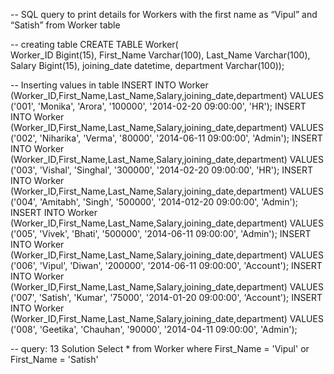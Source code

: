  -- SQL query to print details for Workers with the first name as “Vipul” and “Satish” from Worker table

-- creating table
CREATE TABLE Worker(  
Worker_ID Bigint(15),
First_Name Varchar(100),
Last_Name Varchar(100),
Salary Bigint(15),
joining_date datetime,
department Varchar(100));

-- Inserting values in table
INSERT INTO Worker (Worker_ID,First_Name,Last_Name,Salary,joining_date,department) VALUES ('001', 'Monika', 'Arora', '100000', '2014-02-20 09:00:00', 'HR');
INSERT INTO Worker (Worker_ID,First_Name,Last_Name,Salary,joining_date,department) VALUES ('002', 'Niharika', 'Verma', '80000', '2014-06-11 09:00:00', 'Admin');
INSERT INTO Worker (Worker_ID,First_Name,Last_Name,Salary,joining_date,department) VALUES ('003', 'Vishal', 'Singhal', '300000', '2014-02-20 09:00:00', 'HR');
INSERT INTO Worker (Worker_ID,First_Name,Last_Name,Salary,joining_date,department) VALUES ('004', 'Amitabh', 'Singh', '500000', '2014-012-20 09:00:00', 'Admin');
INSERT INTO Worker (Worker_ID,First_Name,Last_Name,Salary,joining_date,department) VALUES ('005', 'Vivek', 'Bhati', '500000', '2014-06-11 09:00:00', 'Admin');
INSERT INTO Worker (Worker_ID,First_Name,Last_Name,Salary,joining_date,department) VALUES ('006', 'Vipul', 'Diwan', '200000', '2014-06-11 09:00:00', 'Account');
INSERT INTO Worker (Worker_ID,First_Name,Last_Name,Salary,joining_date,department) VALUES ('007', 'Satish', 'Kumar', '75000', '2014-01-20 09:00:00', 'Account');
INSERT INTO Worker (Worker_ID,First_Name,Last_Name,Salary,joining_date,department) VALUES ('008', 'Geetika', 'Chauhan', '90000', '2014-04-11 09:00:00', 'Admin');

-- query: 13 Solution
Select * from Worker
where First_Name = 'Vipul' or First_Name = 'Satish'
